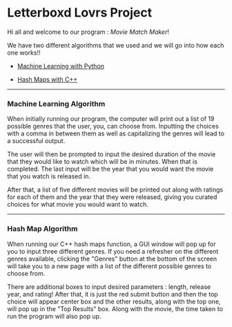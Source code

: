 # Letterboxd Lovrs Project

Hi all and welcome to our program : *Movie Match Maker*!

We have two different algorithms that we used and we will go into how each one works!!

- [Machine Learning with Python](#machine-learning-algorithm)

- [Hash Maps with C++](#hash-map-algorithm)

---

### Machine Learning Algorithm

When initially running our program, the computer will print out a list of 19 possible genres that the user, you, can choose from. Inputting the choices with a comma in between them as well as capitalizing the genres will lead to a successful output.

The user will then be prompted to input the desired duration of the movie that they would like to watch which will be in minutes. When that is completed. The last input will be the year that you would want the movie that you watch is released in.

After that, a list of five different movies will be printed out along with ratings for each of them and the year that they were released, giving you curated choices for what movie you would want to watch.

---

### Hash Map Algorithm

When running our C++ hash maps function, a GUI window will pop up for you to input three different genres. If you need a refresher on the different genres available, clicking the "Genres" button at the bottom of the screen will take you to a new page with a list of the different possible genres to choose from.

There are additional boxes to input desired parameters : length, release year, and rating! After that, it is just the red submit button and then the top choice will appear center box and the other results, along with the top one, will pop up in the "Top Results" box. Along with the movie, the time taken to run the program will also pop up.